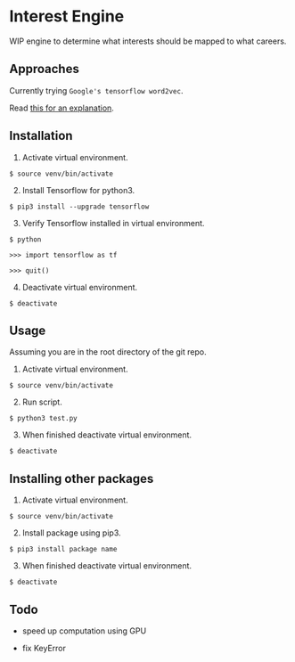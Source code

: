 # Interest Engine

WIP engine to determine what interests should be mapped to what careers.

## Approaches

Currently trying `Google's tensorflow word2vec`.

Read [this for an explanation](https://github.com/darvid7/interest-engine/Explanation.md).

## Installation

1. Activate virtual environment.

`$ source venv/bin/activate`

2. Install Tensorflow for python3.

`$ pip3 install --upgrade tensorflow`

3. Verify Tensorflow installed in virtual environment.

`$ python`

`>>> import tensorflow as tf`

`>>> quit()`

4. Deactivate virtual environment.

`$ deactivate`

## Usage

Assuming you are in the root directory of the git repo.

1. Activate virtual environment.

`$ source venv/bin/activate`

2. Run script.

`$ python3 test.py`

3. When finished deactivate virtual environment.

`$ deactivate`

## Installing other packages

1. Activate virtual environment.

`$ source venv/bin/activate`

2. Install package using pip3.

`$ pip3 install package name`

3. When finished deactivate virtual environment.

`$ deactivate`

## Todo

- speed up computation using GPU

- fix KeyError
